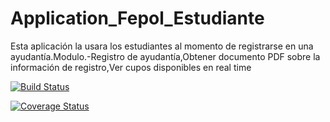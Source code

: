 # Application_Fepol_Estudiante
Esta aplicación la usara los estudiantes al momento de registrarse en una ayudantía.Modulo.-Registro de ayudantía,Obtener documento PDF sobre la información de registro,Ver cupos disponibles en real time


[![Build Status](https://travis-ci.org/KevinOrtiz/Application_Fepol_Estudiante.svg?branch=master)](https://travis-ci.org/KevinOrtiz/Application_Fepol_Estudiante)


[![Coverage Status](https://coveralls.io/repos/github/KevinOrtiz/Application_Fepol_Estudiante/badge.svg?branch=master)](https://coveralls.io/github/KevinOrtiz/Application_Fepol_Estudiante?branch=master)
